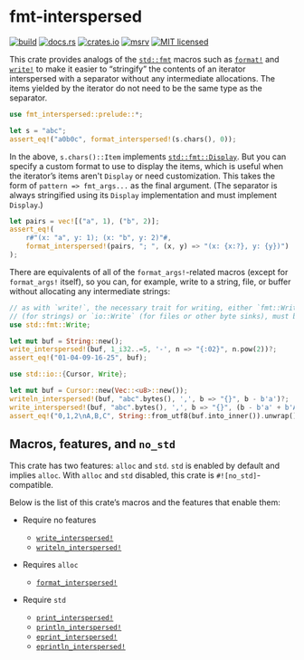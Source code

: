 <!-- begin -->
# fmt-interspersed

[![build](https://img.shields.io/github/actions/workflow/status/rben01/fmt-interspersed-rs/rust.yml?branch=main)](https://github.com/rben01/fmt-interspersed-rs/actions?query=branch%3Amain)
[![docs.rs](https://img.shields.io/docsrs/fmt-interspersed)](https://docs.rs/fmt-interspersed/latest/fmt_interspersed/)
[![crates.io](https://img.shields.io/crates/v/fmt-interspersed.svg)](https://crates.io/crates/fmt-interspersed)
[![msrv](https://img.shields.io/crates/msrv/fmt-interspersed.svg)](https://blog.rust-lang.org/2022/11/03/Rust-1.65.0.html)
[![MIT licensed](https://img.shields.io/badge/license-MIT-blue.svg)](https://github.com/rben01/fmt-interspersed-rs/blob/main/LICENSE)



This crate provides analogs of the
[`std::fmt`](https://doc.rust-lang.org/std/fmt/index.html) macros such as
[`format!`](https://doc.rust-lang.org/std/macro.format.html) and
[`write!`](https://doc.rust-lang.org/std/macro.write.html) to make it easier to
“stringify” the contents of an iterator interspersed with a separator without any
intermediate allocations. The items yielded by the iterator do not need to be the same
type as the separator.

<!-- end -->

```rust
use fmt_interspersed::prelude::*;

let s = "abc";
assert_eq!("a0b0c", format_interspersed!(s.chars(), 0));
```

<!-- begin -->

In the above, `s.chars()::Item` implements
[`std::fmt::Display`](https://doc.rust-lang.org/std/fmt/trait.Display.html). But you can
specify a custom format to use to display the items, which is useful when the iterator’s
items aren't `Display` or need customization. This takes the form of `pattern =>
fmt_args...` as the final argument. (The separator is always stringified using its
`Display` implementation and must implement `Display`.)

<!-- end -->

```rust
let pairs = vec![("a", 1), ("b", 2)];
assert_eq!(
    r#"(x: "a", y: 1); (x: "b", y: 2)"#,
    format_interspersed!(pairs, "; ", (x, y) => "(x: {x:?}, y: {y})")
);
```

<!-- begin -->

There are equivalents of all of the `format_args!`-related macros (except for
`format_args!` itself), so you can, for example, write to a string, file, or buffer without
allocating any intermediate strings:

<!-- end -->

```rust
// as with `write!`, the necessary trait for writing, either `fmt::Write`
// (for strings) or `io::Write` (for files or other byte sinks), must be in scope
use std::fmt::Write;

let mut buf = String::new();
write_interspersed!(buf, 1_i32..=5, '-', n => "{:02}", n.pow(2))?;
assert_eq!("01-04-09-16-25", buf);
```

<!-- begin -->
<!-- end -->

```rust
use std::io::{Cursor, Write};

let mut buf = Cursor::new(Vec::<u8>::new());
writeln_interspersed!(buf, "abc".bytes(), ',', b => "{}", b - b'a')?;
write_interspersed!(buf, "abc".bytes(), ',', b => "{}", (b - b'a' + b'A') as char)?;
assert_eq!("0,1,2\nA,B,C", String::from_utf8(buf.into_inner()).unwrap());
```

<!-- begin -->

## Macros, features, and `no_std`

This crate has two features: `alloc` and `std`. `std` is enabled by default and implies
`alloc`. With `alloc` and `std` disabled, this crate is `#![no_std]`-compatible.

Below is the list of this crate’s macros and the features that enable them:

- Require no features
  - [`write_interspersed!`](https://docs.rs/fmt-interspersed/latest/fmt_interspersed/macro.write_interspersed.html)
  - [`writeln_interspersed!`](https://docs.rs/fmt-interspersed/latest/fmt_interspersed/macro.writeln_interspersed.html)

- Requires `alloc`
  - [`format_interspersed!`](https://docs.rs/fmt-interspersed/latest/fmt_interspersed/macro.format_interspersed.html)

- Require `std`
  - [`print_interspersed!`](https://docs.rs/fmt-interspersed/latest/fmt_interspersed/macro.print_interspersed.html)
  - [`println_interspersed!`](https://docs.rs/fmt-interspersed/latest/fmt_interspersed/macro.println_interspersed.html)
  - [`eprint_interspersed!`](https://docs.rs/fmt-interspersed/latest/fmt_interspersed/macro.eprint_interspersed.html)
  - [`eprintln_interspersed!`](https://docs.rs/fmt-interspersed/latest/fmt_interspersed/macro.eprintln_interspersed.html)

<!-- end -->
